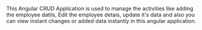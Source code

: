 This Angular CRUD Application is used to manage the activities like adding the employee datils, Edit the employee detais, update it's data and also you can view instant changes or added data instantly in this angular application.
